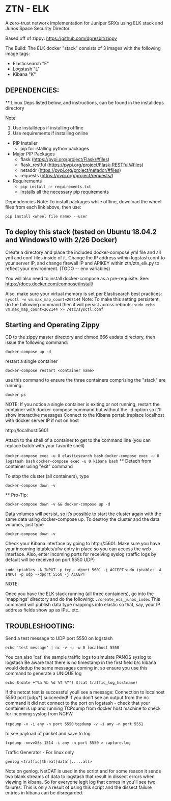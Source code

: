 # ZTN - ELK
A zero-trust network implementation for Juniper SRXs using ELK stack and Junos Space Security Director.

Based off of zippy: https://github.com/dpresbit/zippy

The Build: The ELK docker "stack" consists of 3 images with the following image tags:

- Elasticsearch "E"
- Logstash "L"
- Kibana "K"

## DEPENDENCIES:

** Linux Deps listed below, and instructions, can be found in the installdeps directory

Note:
1. Use installdeps if installing offline
2. Use requirements if installing online

- PIP Installer
    - pip for istalling python packages
- Major PIP Packages
    - flask (https://pypi.org/project/Flask/#files)
    - flask_restful (https://pypi.org/project/Flask-RESTful/#files)
    - netaddr (https://pypi.org/project/netaddr/#files)
    - requests (https://pypi.org/project/requests/)
- Requirements
    - `pip install -r requirements.txt`
    - Installs all the necessary pip requirements

Dependencies Note: To install packages while offline, download the wheel files from each link above, then use:

`pip install <wheel file name> --user`

## To deploy this stack (tested on Ubuntu 18.04.2 and Windows10 with 2/26 Docker)

Create a directory and place the included docker-compose.yml file and all yml and conf files inside of it. Change the IP address within logstash.conf to your server IP, and change firewall IP and APIKEY within ztn/ztn_elk.py to reflect your environment. (TODO -- env variables)

You will also need to install docker-compose as a pre-requisite. See: https://docs.docker.com/compose/install/

Also, make sure your virtual memory is set per Elastisearch best practices: `sysctl -w vm.max_map_count=262144` Note: To make this setting persistent, do the following command then it will persist across reboots: `sudo echo vm.max_map_count=262144 >> /etc/sysctl.conf`

## Starting and Operating Zippy

CD to the zippy master directory and chmod 666 esdata directory, then issue the following command:

`docker-compose up -d`

restart a single container

`docker-compose restart <container name>`

use this command to ensure the three containers comprising the "stack" are running:

`docker ps`

NOTE: If you notice a single container is exiting or not running, restart the container with docker-compose command but without the -d option so it'll show interactive messages Connect to the Kibana portal: (replace localhost with docker server IP if not on host

http://localhost:5601

Attach to the shell of a container to get to the command line (you can replace batch with your favorite shell)

`docker-compose exec -u 0 elasticsearch bash`
`docker-compose exec -u 0 logstash bash`
`docker-compose exec -u 0 kibana bash`
** Detach from container using "exit" command

To stop the cluster (all containers), type

`docker-compose down -v`

** Pro-Tip:

`docker-compose down -v && docker-compose up -d`

Data volumes will persist, so it’s possible to start the cluster again with the same data using docker-compose up. To destroy the cluster and the data volumes, just type

`docker-compose down -v`

Check your Kibana interface by going to http://:5601. Make sure you have your incoming iptables/ufw entry in place so you can access the web interface. Also, enter incoming ports for receiving syslog (traffic logs by default will be received on port 5550 UDP)

`sudo iptables -A INPUT -p tcp --dport 5601 -j ACCEPT`
`sudo iptables -A INPUT -p udp --dport 5550 -j ACCEPT`

NOTE:

Once you have the ELK stack running (all three containers), go into the 'mappings' directory and do the following: `./create_ecs_junos_index` This command will publish data type mappings into elastic so that, say, your IP address fields show up as IPs...etc.

## TROUBLESHOOTING:

Send a test message to UDP port 5550 on logstash

`echo 'test message' | nc -v -u -w 0 localhost 5550`

You can also 'cat' the sample traffic logs to simulate PANOS syslog to logstash
Be aware that there is no timestamp in the first field b/c kibana would dedup the same messages coming in, so ensure you use this command to generate a UNIQUE log

`echo $(date +"%a %b %d %T %Y") $(cat traffic_log_hostname)`

If the netcat test is successful youll see a message: Connection to localhost 5550 port [udp/*] succeeded! If you don't see an output from the nc command it did not connect to the port on logstash - check that your container is up and running TCPdump from docker host machine to check for incoming syslog from NGFW

`tcpdump -v -i any -n port 5550`
`tcpdump -v -i any -n port 5551`

to see payload of packet and save to log

`tcpdump -nnvvXSs 1514 -i any -n port 5550 > capture.log`

Traffic Generator - For linux only

`genlog <traffic|threat|dataf|.....all>`

Note on genlog. NetCAT is used in the script and for some reason it sends two blank streams of data to logstash that result in dissect errors when viewing in kibana. So for everyone legit log that comes in you'll see two failures. This is only a result of using this script and the dissect failure entries in kibana can be disregarded.